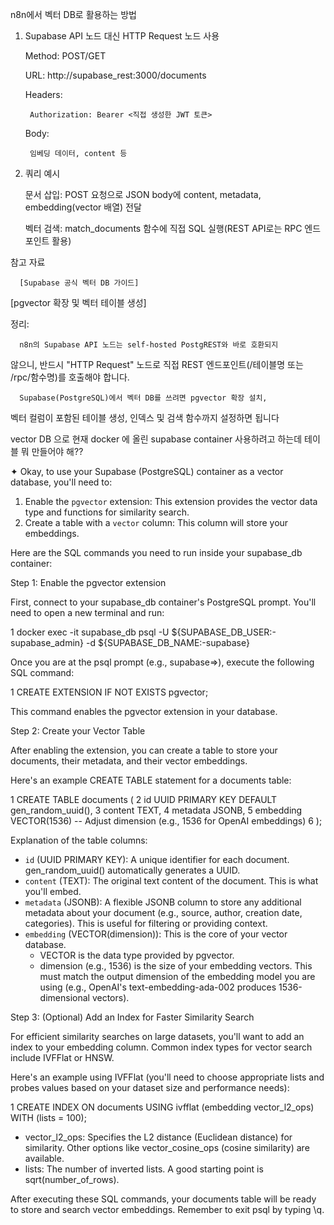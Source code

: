  n8n에서 벡터 DB로 활용하는 방법
  1. Supabase API 노드 대신 HTTP Request 노드 사용

      Method: POST/GET

      URL: http://supabase_rest:3000/documents

      Headers:

          Authorization: Bearer <직접 생성한 JWT 토큰>

      Body:

          임베딩 데이터, content 등

  2. 쿼리 예시

      문서 삽입:
      POST 요청으로 JSON body에 content, metadata, embedding(vector
  배열) 전달

      벡터 검색:
      match_documents 함수에 직접 SQL 실행(REST API로는 RPC 엔드포인트
  활용)

  참고 자료

      [Supabase 공식 벡터 DB 가이드]

  [pgvector 확장 및 벡터 테이블 생성]

  정리:

      n8n의 Supabase API 노드는 self-hosted PostgREST와 바로 호환되지
  않으니,
      반드시 "HTTP Request" 노드로 직접 REST 엔드포인트(/테이블명 또는
  /rpc/함수명)를 호출해야 합니다.

      Supabase(PostgreSQL)에서 벡터 DB를 쓰려면 pgvector 확장 설치,
  벡터 컬럼이 포함된 테이블 생성, 인덱스 및 검색 함수까지 설정하면
  됩니다

  vector DB 으로 현재 docker 에 올린 supabase container 사용하려고
  하는데 테이블 뭐 만들어야 해??

✦ Okay, to use your Supabase (PostgreSQL) container as a vector
  database, you'll need to:


   1. Enable the `pgvector` extension: This extension provides the vector
      data type and functions for similarity search.
   2. Create a table with a `vector` column: This column will store your
      embeddings.

  Here are the SQL commands you need to run inside your supabase_db
  container:

  Step 1: Enable the pgvector extension


  First, connect to your supabase_db container's PostgreSQL prompt.
  You'll need to open a new terminal and run:


   1 docker exec -it supabase_db psql -U
     ${SUPABASE_DB_USER:-supabase_admin} -d
     ${SUPABASE_DB_NAME:-supabase}



  Once you are at the psql prompt (e.g., supabase=>), execute the
  following SQL command:


   1 CREATE EXTENSION IF NOT EXISTS pgvector;


  This command enables the pgvector extension in your database.

  Step 2: Create your Vector Table


  After enabling the extension, you can create a table to store your
  documents, their metadata, and their vector embeddings.

  Here's an example CREATE TABLE statement for a documents table:



   1 CREATE TABLE documents (
   2     id UUID PRIMARY KEY DEFAULT gen_random_uuid(),
   3     content TEXT,
   4     metadata JSONB,
   5     embedding VECTOR(1536) -- Adjust dimension (e.g., 1536
     for OpenAI embeddings)
   6 );


  Explanation of the table columns:


   * `id` (UUID PRIMARY KEY): A unique identifier for each document.
     gen_random_uuid() automatically generates a UUID.
   * `content` (TEXT): The original text content of the document. This
     is what you'll embed.
   * `metadata` (JSONB): A flexible JSONB column to store any
     additional metadata about your document (e.g., source, author,
     creation date, categories). This is useful for filtering or
     providing context.
   * `embedding` (VECTOR(dimension)): This is the core of your vector
     database.
       * VECTOR is the data type provided by pgvector.
       * dimension (e.g., 1536) is the size of your embedding vectors.
         This must match the output dimension of the embedding model
         you are using (e.g., OpenAI's text-embedding-ada-002 produces
         1536-dimensional vectors).


  Step 3: (Optional) Add an Index for Faster Similarity Search

  For efficient similarity searches on large datasets, you'll want to
  add an index to your embedding column. Common index types for vector
   search include IVFFlat or HNSW.


  Here's an example using IVFFlat (you'll need to choose appropriate
  lists and probes values based on your dataset size and performance
  needs):


   1 CREATE INDEX ON documents USING ivfflat (embedding
     vector_l2_ops) WITH (lists = 100);



   * vector_l2_ops: Specifies the L2 distance (Euclidean distance) for
     similarity. Other options like vector_cosine_ops (cosine
     similarity) are available.
   * lists: The number of inverted lists. A good starting point is
     sqrt(number_of_rows).


  After executing these SQL commands, your documents table will be
  ready to store and search vector embeddings. Remember to exit psql
  by typing \q.

